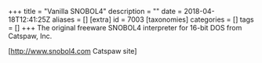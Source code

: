 +++
title = "Vanilla SNOBOL4"
description = ""
date = 2018-04-18T12:41:25Z
aliases = []
[extra]
id = 7003
[taxonomies]
categories = []
tags = []
+++
The original freeware SNOBOL4 interpreter for 16-bit DOS from Catspaw, Inc.

[http://www.snobol4.com Catspaw site]
